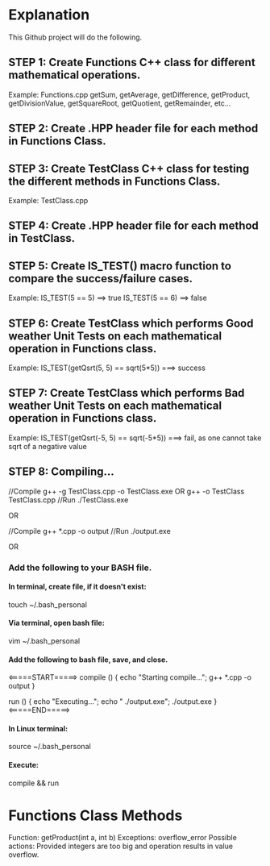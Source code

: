 # Explanation

This Github project will do the following.

## STEP 1: Create Functions C++ class for different mathematical operations.
Example:
Functions.cpp
getSum, getAverage, getDifference, getProduct, getDivisionValue, getSquareRoot, getQuotient, getRemainder, etc...

## STEP 2: Create .HPP header file for each method in Functions Class.

## STEP 3: Create TestClass C++ class for testing the different methods in Functions Class.
Example:
TestClass.cpp

## STEP 4: Create .HPP header file for each method in TestClass.
## STEP 5: Create IS_TEST() macro function to compare the success/failure cases.
Example:
IS_TEST(5 == 5) ==> true
IS_TEST(5 == 6) ==> false

## STEP 6: Create TestClass which performs Good weather Unit Tests on each mathematical operation in Functions class.
Example:
IS_TEST(getQsrt(5, 5) == sqrt(5*5)) ===> success

## STEP 7: Create TestClass which performs Bad weather Unit Tests on each mathematical operation in Functions class.
Example:
IS_TEST(getQsrt(-5, 5) == sqrt(-5*5)) ===> fail, as one cannot take sqrt of a negative value

## STEP 8: Compiling...
//Compile
g++ -g TestClass.cpp -o TestClass.exe
OR
g++ -o TestClass TestClass.cpp
//Run
./TestClass.exe

OR

//Compile
g++ *.cpp -o output
//Run
./output.exe

OR

### Add the following to your BASH file.

#### In terminal, create file, if it doesn't exist:
touch ~/.bash_personal

#### Via terminal, open bash file:
vim ~/.bash_personal

#### Add the following to bash file, save, and close.
<=====START=====>
compile ()
{
    echo "Starting compile...";
    g++ *.cpp -o output
}

run ()
{
    echo "Executing...";
    echo "  ./output.exe";
    ./output.exe
}
<=====END=====>

#### In Linux terminal:
source ~/.bash_personal

#### Execute:
compile && run


# Functions Class Methods

Function: getProduct(int a, int b)
Exceptions: overflow_error
Possible actions: Provided integers are too big and operation results in value overflow.
